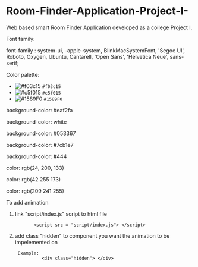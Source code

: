 # Room-Finder-Application-Project-I-
Web based smart Room Finder Application developed as a college Project I.



Font family:

font-family : system-ui, -apple-system, BlinkMacSystemFont, 'Segoe UI', Roboto, Oxygen, Ubuntu, Cantarell, 'Open Sans', 'Helvetica Neue', sans-serif;



Color palette:


- ![#f03c15](https://placehold.co/15x15/f03c15/f03c15.png) `#f03c15`
- ![#c5f015](https://placehold.co/15x15/c5f015/c5f015.png) `#c5f015`
- ![#1589F0](https://placehold.co/15x15/1589F0/1589F0.png) `#1589F0`

    
background-color: #eaf2fa 

background-color: white 

background-color: #053367

background-color: #7cb1e7

background-color: #444


color: rgb(24, 200, 133)

color:  rgb(42 255 173)

color:  rgb(209 241 255)
  



To add animation

1. link "script/index.js" script to html file

              <script src = "script/index.js"> </script>


2. add class "hidden" to component you want the animation to be impelemented on


        Example:
                 <div class="hidden"> </div>




